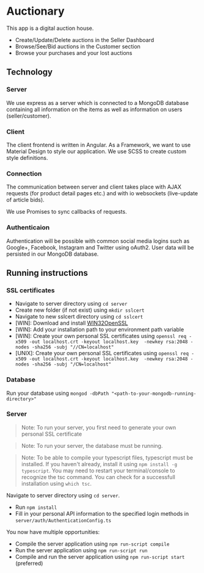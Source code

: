 # Auctionary

This app is a digital auction house. 

* Create/Update/Delete auctions in the Seller Dashboard
* Browse/See/Bid auctions in the Customer section
* Browse your purchases and your lost auctions

## Technology

### Server

We use express as a server which is connected to a MongoDB database containing 
all information on the items as well as information on users (seller/customer).

### Client

The client frontend is written in Angular. As a Framework, we want to use 
Material Design to style our application. We use SCSS to create custom style 
definitions. 

### Connection

The communication between server and client takes place with AJAX requests (for 
product detail pages etc.) and with io websockets (live-update of article bids).

We use Promises to sync callbacks of requests.

### Authenticaion

Authentication will be possible with common social media logins such as 
Google+, Facebook, Instagram and Twitter using oAuth2. User data will be 
persisted in our MongoDB database.

## Running instructions

### SSL certificates

* Navigate to server directory using `cd server`
* Create new folder (if not exist) using `mkdir sslcert`
* Navigate to new sslcert directory using `cd sslcert`
* [WIN]: Download and install [WIN32OpenSSL](http://slproweb.com/download/Win32OpenSSL_Light-1_1_0h.exe)
* [WIN]: Add your installation path to your environment path variable
* [WIN]: Create your own personal SSL certificates using `openssl req -x509 -out localhost.crt -keyout localhost.key 
-newkey rsa:2048 -nodes -sha256 -subj "//CN=localhost"`
* [UNIX]: Create your own personal SSL certificates using `openssl req -x509 -out localhost.crt -keyout localhost.key 
-newkey rsa:2048 -nodes -sha256 -subj "/CN=localhost"`

### Database

Run your database using `mongod -dbPath "<path-to-your-mongodb-running-directory>"`

### Server

> Note: To run your server, you first need to generate your own personal SSL certificate

> Note: To run your server, the database must be running.

> Note: To be able to compile your typescript files, typescript must be installed. If you haven't already, install it
using `npm install -g typescript`. You may need to restart your terminal/console to recognize the tsc command. You can 
check for a successfull installation using `which tsc`.

Navigate to server directory using `cd server`. 

* Run `npm install`
* Fill in your personal API information to the specified login methods in `server/auth/AuthenticationConfig.ts`

You now have multiple opportunities:

* Compile the server application using `npm run-script compile`
* Run the server application using `npm run-script run`
* Compile and run the server application using `npm run-script start` (preferred)
